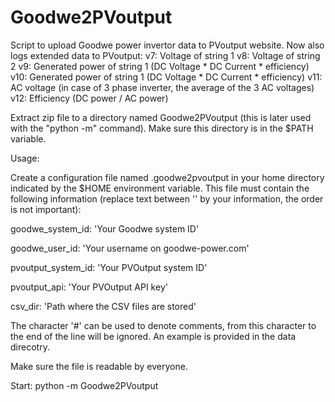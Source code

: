 # Goodwe2PVoutput
Script to upload Goodwe power invertor data to PVoutput website. Now also logs extended data to PVoutput:
v7: Voltage of string 1
v8: Voltage of string 2
v9: Generated power of string 1 (DC Voltage * DC Current * efficiency)
v10: Generated power of string 1 (DC Voltage * DC Current * efficiency)
v11: AC voltage (in case of 3 phase inverter, the average of the 3 AC voltages)
v12: Efficiency (DC power / AC power)

Extract zip file to a directory named Goodwe2PVoutput (this is later used with the "python -m" command). Make sure this directory is in the $PATH variable.

Usage:

Create a configuration file named .goodwe2pvoutput in your home directory
indicated by the $HOME environment variable. This file must contain the
following information (replace text between '' by your information, the order 
is not important):

goodwe_system_id: 'Your Goodwe system ID'

goodwe_user_id: 'Your username on goodwe-power.com'

pvoutput_system_id: 'Your PVOutput system ID'

pvoutput_api: 'Your PVOutput API key'

csv_dir: 'Path where the CSV files are stored'

The character '#' can be used to denote comments, from this character to the
end of the line will be ignored. An example is provided in the data direcotry.

Make sure the file is readable by everyone.


Start:
python -m Goodwe2PVoutput
